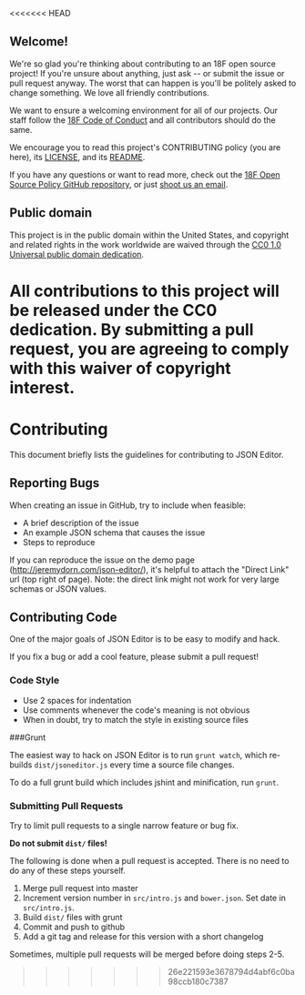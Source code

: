 <<<<<<< HEAD
## Welcome!

We're so glad you're thinking about contributing to an 18F open source project! If you're unsure about anything, just ask -- or submit the issue or pull request anyway. The worst that can happen is you'll be politely asked to change something. We love all friendly contributions.

We want to ensure a welcoming environment for all of our projects. Our staff follow the [18F Code of Conduct](https://github.com/18F/code-of-conduct/blob/master/code-of-conduct.md) and all contributors should do the same.

We encourage you to read this project's CONTRIBUTING policy (you are here), its [LICENSE](LICENSE.md), and its [README](README.md).

If you have any questions or want to read more, check out the [18F Open Source Policy GitHub repository]( https://github.com/18f/open-source-policy), or just [shoot us an email](mailto:18f@gsa.gov).

## Public domain

This project is in the public domain within the United States, and
copyright and related rights in the work worldwide are waived through
the [CC0 1.0 Universal public domain dedication](https://creativecommons.org/publicdomain/zero/1.0/).

All contributions to this project will be released under the CC0
dedication. By submitting a pull request, you are agreeing to comply
with this waiver of copyright interest.
=======
Contributing
===============
This document briefly lists the guidelines for contributing to JSON Editor.

Reporting Bugs
----------------
When creating an issue in GitHub, try to include when feasible:
*  A brief description of the issue
*  An example JSON schema that causes the issue
*  Steps to reproduce

If you can reproduce the issue on the demo page (http://jeremydorn.com/json-editor/), it's helpful to attach the "Direct Link" url (top right of page).  Note: the direct link might not work for very large schemas or JSON values.


Contributing Code
--------------------------
One of the major goals of JSON Editor is to be easy to modify and hack.

If you fix a bug or add a cool feature, please submit a pull request!


### Code Style

*  Use 2 spaces for indentation
*  Use comments whenever the code's meaning is not obvious
*  When in doubt, try to match the style in existing source files

###Grunt

The easiest way to hack on JSON Editor is to run `grunt watch`, which 
re-builds `dist/jsoneditor.js` every time a source file changes.

To do a full grunt build which includes jshint and minification, run `grunt`.

### Submitting Pull Requests
Try to limit pull requests to a single narrow feature or bug fix.

__Do not submit `dist/` files!__ 

The following is done when a pull request is accepted.  There is no need to do any of these steps yourself.

1.  Merge pull request into master
2.  Increment version number in `src/intro.js` and `bower.json`.  Set date in `src/intro.js`.
3.  Build `dist/` files with grunt
4.  Commit and push to github
5.  Add a git tag and release for this version with a short changelog

Sometimes, multiple pull requests will be merged before doing steps 2-5.
>>>>>>> 26e221593e3678794d4abf6c0ba98ccb180c7387
